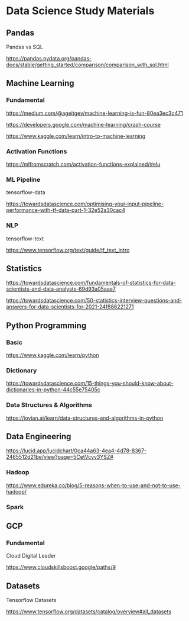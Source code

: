# Data Science Study Materials

## Pandas
Pandas vs SQL

https://pandas.pydata.org/pandas-docs/stable/getting_started/comparison/comparison_with_sql.html

## Machine Learning
### Fundamental
https://medium.com/@ageitgey/machine-learning-is-fun-80ea3ec3c471

https://developers.google.com/machine-learning/crash-course

https://www.kaggle.com/learn/intro-to-machine-learning

### Activation Functions
https://mlfromscratch.com/activation-functions-explained/#elu

### ML Pipeline
tensorflow-data

https://towardsdatascience.com/optimising-your-input-pipeline-performance-with-tf-data-part-1-32e52a30cac4

### NLP
tensorflow-text

https://www.tensorflow.org/text/guide/tf_text_intro

## Statistics
https://towardsdatascience.com/fundamentals-of-statistics-for-data-scientists-and-data-analysts-69d93a05aae7

https://towardsdatascience.com/50-statistics-interview-questions-and-answers-for-data-scientists-for-2021-24f886221271

## Python Programming
### Basic
https://www.kaggle.com/learn/python

### Dictionary
https://towardsdatascience.com/15-things-you-should-know-about-dictionaries-in-python-44c55e75405c

### Data Structures & Algorithms
https://jovian.ai/learn/data-structures-and-algorithms-in-python


## Data Engineering
https://lucid.app/lucidchart/0ca44a63-4ea4-4d78-8367-2465512d21be/view?page=5CetVcvv3YSZ#

### Hadoop
https://www.edureka.co/blog/5-reasons-when-to-use-and-not-to-use-hadoop/

### Spark

## GCP
### Fundamental
Cloud Digital Leader

https://www.cloudskillsboost.google/paths/9

## Datasets
Tensorflow Datasets

https://www.tensorflow.org/datasets/catalog/overview#all_datasets
